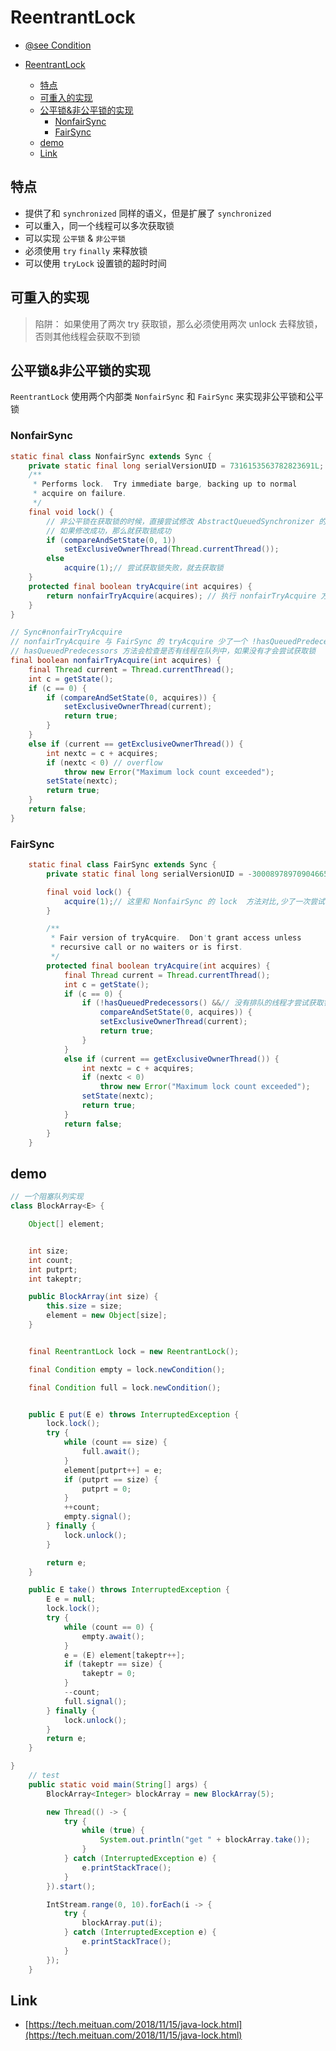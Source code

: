 # ReentrantLock

- [@see Condition](condition.md)

- [ReentrantLock](#reentrantlock)
  - [特点](#%E7%89%B9%E7%82%B9)
  - [可重入的实现](#%E5%8F%AF%E9%87%8D%E5%85%A5%E7%9A%84%E5%AE%9E%E7%8E%B0)
  - [公平锁&非公平锁的实现](#%E5%85%AC%E5%B9%B3%E9%94%81%E9%9D%9E%E5%85%AC%E5%B9%B3%E9%94%81%E7%9A%84%E5%AE%9E%E7%8E%B0)
    - [NonfairSync](#nonfairsync)
    - [FairSync](#fairsync)
  - [demo](#demo)
  - [Link](#link)

## 特点

- 提供了和 `synchronized` 同样的语义，但是扩展了 `synchronized`
- 可以重入，同一个线程可以多次获取锁
- 可以实现 `公平锁` & `非公平锁`
- 必须使用 `try` `finally` 来释放锁
- 可以使用 `tryLock` 设置锁的超时时间

## 可重入的实现

> 陷阱： 如果使用了两次 try 获取锁，那么必须使用两次 unlock 去释放锁，否则其他线程会获取不到锁

## 公平锁&非公平锁的实现

`ReentrantLock` 使用两个内部类 `NonfairSync` 和 `FairSync` 来实现非公平锁和公平锁

### NonfairSync

```java
static final class NonfairSync extends Sync {
    private static final long serialVersionUID = 7316153563782823691L;
    /**
     * Performs lock.  Try immediate barge, backing up to normal
     * acquire on failure.
     */
    final void lock() {
        // 非公平锁在获取锁的时候，直接尝试修改 AbstractQueuedSynchronizer 的 state 字段来获取锁
        // 如果修改成功，那么就获取锁成功
        if (compareAndSetState(0, 1))
            setExclusiveOwnerThread(Thread.currentThread());
        else
            acquire(1);// 尝试获取锁失败，就去获取锁
    }
    protected final boolean tryAcquire(int acquires) {
        return nonfairTryAcquire(acquires); // 执行 nonfairTryAcquire 方法获取锁
    }
}

// Sync#nonfairTryAcquire
// nonfairTryAcquire 与 FairSync 的 tryAcquire 少了一个 !hasQueuedPredecessors() 这个操作
// hasQueuedPredecessors 方法会检查是否有线程在队列中，如果没有才会尝试获取锁
final boolean nonfairTryAcquire(int acquires) {
    final Thread current = Thread.currentThread();
    int c = getState();
    if (c == 0) {
        if (compareAndSetState(0, acquires)) {
            setExclusiveOwnerThread(current);
            return true;
        }
    }
    else if (current == getExclusiveOwnerThread()) {
        int nextc = c + acquires;
        if (nextc < 0) // overflow
            throw new Error("Maximum lock count exceeded");
        setState(nextc);
        return true;
    }
    return false;
}
```

### FairSync

```java
    static final class FairSync extends Sync {
        private static final long serialVersionUID = -3000897897090466540L;

        final void lock() {
            acquire(1);// 这里和 NonfairSync 的 lock  方法对比,少了一次尝试的动作
        }

        /**
         * Fair version of tryAcquire.  Don't grant access unless
         * recursive call or no waiters or is first.
         */
        protected final boolean tryAcquire(int acquires) {
            final Thread current = Thread.currentThread();
            int c = getState();
            if (c == 0) {
                if (!hasQueuedPredecessors() &&// 没有排队的线程才尝试获取锁，否则获取锁失败
                    compareAndSetState(0, acquires)) {
                    setExclusiveOwnerThread(current);
                    return true;
                }
            }
            else if (current == getExclusiveOwnerThread()) {
                int nextc = c + acquires;
                if (nextc < 0)
                    throw new Error("Maximum lock count exceeded");
                setState(nextc);
                return true;
            }
            return false;
        }
    }
```

## demo

```java
// 一个阻塞队列实现
class BlockArray<E> {

    Object[] element;


    int size;
    int count;
    int putprt;
    int takeptr;

    public BlockArray(int size) {
        this.size = size;
        element = new Object[size];
    }


    final ReentrantLock lock = new ReentrantLock();

    final Condition empty = lock.newCondition();

    final Condition full = lock.newCondition();


    public E put(E e) throws InterruptedException {
        lock.lock();
        try {
            while (count == size) {
                full.await();
            }
            element[putprt++] = e;
            if (putprt == size) {
                putprt = 0;
            }
            ++count;
            empty.signal();
        } finally {
            lock.unlock();
        }

        return e;
    }

    public E take() throws InterruptedException {
        E e = null;
        lock.lock();
        try {
            while (count == 0) {
                empty.await();
            }
            e = (E) element[takeptr++];
            if (takeptr == size) {
                takeptr = 0;
            }
            --count;
            full.signal();
        } finally {
            lock.unlock();
        }
        return e;
    }

}
    // test
    public static void main(String[] args) {
        BlockArray<Integer> blockArray = new BlockArray(5);

        new Thread(() -> {
            try {
                while (true) {
                    System.out.println("get " + blockArray.take());
                }
            } catch (InterruptedException e) {
                e.printStackTrace();
            }
        }).start();

        IntStream.range(0, 10).forEach(i -> {
            try {
                blockArray.put(i);
            } catch (InterruptedException e) {
                e.printStackTrace();
            }
        });
    }

```

## Link

- [https://tech.meituan.com/2018/11/15/java-lock.html](https://tech.meituan.com/2018/11/15/java-lock.html)

